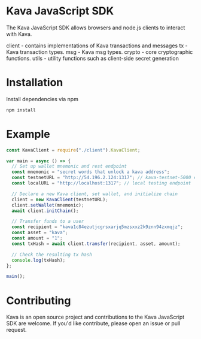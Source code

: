 # Kava JavaScript SDK

The Kava JavaScript SDK allows browsers and node.js clients to interact with Kava.

client - contains implementations of Kava transactions and messages
tx - Kava transaction types.
msg - Kava msg types.
crypto - core cryptographic functions.
utils - utility functions such as client-side secret generation

# Installation

Install dependencies via npm

```bash
npm install
```

# Example

```javascript
const KavaClient = require("./client").KavaClient;

var main = async () => {
  // Set up wallet mnemonic and rest endpoint
  const mnemonic = "secret words that unlock a kava address";
  const testnetURL = "http://54.196.2.124:1317"; // kava-testnet-5000 endpoint
  const localURL = "http://localhost:1317"; // local testing endpoint

  // Declare a new Kava client, set wallet, and initialize chain
  client = new KavaClient(testnetURL);
  client.setWallet(mnemonic);
  await client.initChain();

  // Transfer funds to a user
  const recipient = "kava1c84ezutjcgrsxarjq5mzsxxz2k9znn94zxmqjz";
  const asset = "kava";
  const amount = "1";
  const txHash = await client.transfer(recipient, asset, amount);

  // Check the resulting tx hash
  console.log(txHash);
};

main();
```

# Contributing

Kava is an open source project and contributions to the Kava JavaScript SDK are welcome. If you'd like contribute, please open an issue or pull request.
